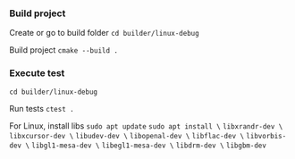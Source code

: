 ### Build project

Create or go to build folder
`cd builder/linux-debug`

Build project
`cmake --build .` 

### Execute test
`cd builder/linux-debug`

Run tests
`ctest .`

For Linux, install libs
`sudo apt update`
`sudo apt install \`
   `libxrandr-dev \`
    `libxcursor-dev \`
    `libudev-dev \`
    `libopenal-dev \`
    `libflac-dev \`
    `libvorbis-dev \`
    `libgl1-mesa-dev \`
    `libegl1-mesa-dev \`
    `libdrm-dev \`
    `libgbm-dev `